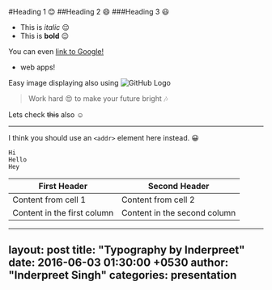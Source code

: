 #Heading 1 :blush:
##Heading 2 :smile:
###Heading 3 :smiley:

- This is *italic* :relieved:
- This is **bold** :wink: 

 You can even [link to Google!](http://google.com)
 * web apps!

Easy image displaying also using ![GitHub Logo](/images/logo.png)


> Work hard :heart_eyes:
> to make your future bright :notes: 


Lets check ~~this~~ also :relaxed:

---

I think you should use an
`<addr>` element here instead. :grinning:
```  
Hi
Hello
Hey
```

First Header | Second Header
------------ | -------------
Content from cell 1 | Content from cell 2
Content in the first column | Content in the second column

---
layout: post
title: "Typography by Inderpreet"
date:   2016-06-03 01:30:00 +0530
author: "Inderpreet Singh"
categories: presentation
---
 

